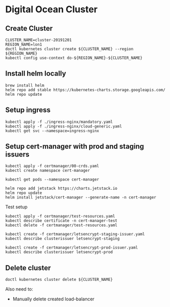 # Digital Ocean Cluster

## Create Cluster

    CLUSTER_NAME=cluster-20191201
    REGION_NAME=lon1
    doctl kubernetes cluster create ${CLUSTER_NAME} --region ${REGION_NAME}
    kubectl config use-context do-${REGION_NAME}-${CLUSTER_NAME}

## Install helm locally

    brew install helm
    helm repo add stable https://kubernetes-charts.storage.googleapis.com/
    helm repo update

## Setup ingress

    kubectl apply -f ./ingress-nginx/mandatory.yaml
    kubectl apply -f ./ingress-nginx/cloud-generic.yaml
    kubectl get svc --namespace=ingress-nginx

## Setup cert-manager with prod and staging issuers

    kubectl apply -f certmanager/00-crds.yaml
    kubectl create namespace cert-manager

    kubectl get pods --namespace cert-manager

    helm repo add jetstack https://charts.jetstack.io
    helm repo update
    helm install jetstack/cert-manager --generate-name -n cert-manager

Test setup

    kubectl apply -f certmanager/test-resources.yaml
    kubectl describe certificate -n cert-manager-test
    kubectl delete -f certmanager/test-resources.yaml

    kubectl create -f certmanager/letsencrypt-staging-issuer.yaml
    kubectl describe clusterissuer letsencrypt-staging

    kubectl create -f certmanager/letsencrypt-prod-issuer.yaml
    kubectl describe clusterissuer letsencrypt-prod

## Delete cluster

    doctl kubernetes cluster delete ${CLUSTER_NAME}

Also need to:

- Manually delete created load-balancer
